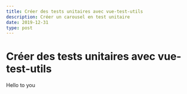 ```yaml
---
title: Créer des tests unitaires avec vue-test-utils
description: Créer un carousel en test unitaire
date: 2019-12-31
type: post
---
```


# Créer des tests unitaires avec vue-test-utils 

Hello to you
